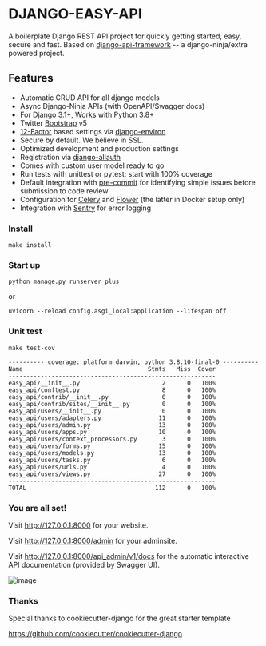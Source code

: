 # DJANGO-EASY-API 
A boilerplate Django REST API project for quickly getting started, easy, secure and fast.
Based on [django-api-framework](https://github.com/freemindcore/django-api-framework) -- a django-ninja/extra powered project.

## Features
-   Automatic CRUD API for all django models
-   Async Django-Ninja APIs (with OpenAPI/Swagger docs)
-   For Django 3.1+, Works with Python 3.8+
-   Twitter [Bootstrap](https://github.com/twbs/bootstrap) v5
-   [12-Factor](http://12factor.net/) based settings via [django-environ](https://github.com/joke2k/django-environ)
-   Secure by default. We believe in SSL.
-   Optimized development and production settings
-   Registration via [django-allauth](https://github.com/pennersr/django-allauth)
-   Comes with custom user model ready to go
-   Run tests with unittest or pytest: start with 100% coverage
-   Default integration with [pre-commit](https://github.com/pre-commit/pre-commit) for identifying simple issues before submission to code review
-   Configuration for [Celery](https://docs.celeryq.dev) and [Flower](https://github.com/mher/flower) (the latter in Docker setup only)
-   Integration with [Sentry](https://sentry.io/welcome/) for error logging

### Install
`make install
`
### Start up
`python manage.py runserver_plus`

or 

`uvicorn --reload config.asgi_local:application --lifespan off`


### Unit test
`make test-cov`

```
---------- coverage: platform darwin, python 3.8.10-final-0 ----------
Name                                   Stmts   Miss  Cover
----------------------------------------------------------
easy_api/__init__.py                       2      0   100%
easy_api/conftest.py                       8      0   100%
easy_api/contrib/__init__.py               0      0   100%
easy_api/contrib/sites/__init__.py         0      0   100%
easy_api/users/__init__.py                 0      0   100%
easy_api/users/adapters.py                11      0   100%
easy_api/users/admin.py                   13      0   100%
easy_api/users/apps.py                    10      0   100%
easy_api/users/context_processors.py       3      0   100%
easy_api/users/forms.py                   15      0   100%
easy_api/users/models.py                  13      0   100%
easy_api/users/tasks.py                    6      0   100%
easy_api/users/urls.py                     4      0   100%
easy_api/users/views.py                   27      0   100%
----------------------------------------------------------
TOTAL                                    112      0   100%

```

### You are all set!
Visit http://127.0.0.1:8000 for your website.

Visit http://127.0.0.1:8000/admin for your adminsite.

Visit http://127.0.0.1:8000/api_admin/v1/docs for the automatic interactive API documentation (provided by Swagger UI).

![image](https://github.com/freemindcore/django-easy-api/assets/5857025/880bd2ac-b1f7-4860-8a5e-9a9a514f0421)


### Thanks 
Special thanks to cookiecutter-django for the great starter template

https://github.com/cookiecutter/cookiecutter-django
